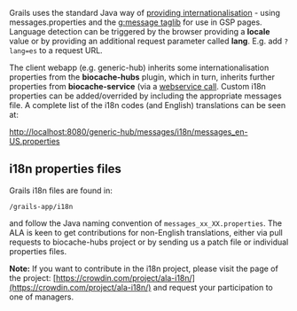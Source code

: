 Grails uses the standard Java way of [providing internationalisation](http://grails.org/doc/latest/guide/i18n.html) - using messages.properties and the [g:message taglib](http://grails.org/doc/latest/ref/Tags/message.html) for use in GSP pages. Language detection can be triggered by the browser providing a **locale** value or by providing an additional request parameter called **lang**. E.g. add `?lang=es` to a request URL.

The client webapp (e.g. generic-hub) inherits some internationalisation properties from the **biocache-hubs** plugin, which in turn, inherits further properties from **biocache-service** (via a [webservice call](biocache.ala.org.au/ws/facets/i18n). Custom i18n properties can be added/overrided by including the appropriate messages file. A complete list of the i18n codes (and English) translations can be seen at: 

[http://localhost:8080/generic-hub/messages/i18n/messages_en-US.properties](http://localhost:8080/generic-hub/messages/i18n/messages_en-US.properties)

## i18n properties files
Grails i18n files are found in:

    /grails-app/i18n

and follow the Java naming convention of `messages_xx_XX.properties`. The ALA is keen to get contributions for non-English translations, either via pull requests to biocache-hubs project or by sending us a patch file or individual properties files.

**Note:** If you want to contribute in the i18n project, please visit the page of the project: [https://crowdin.com/project/ala-i18n/](https://crowdin.com/project/ala-i18n/) and request your participation to one of managers.
